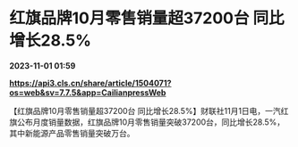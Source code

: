 # 红旗品牌10月零售销量超37200台 同比增长28.5%

**2023-11-01 01:59**

**https://api3.cls.cn/share/article/1504071?os=web&sv=7.7.5&app=CailianpressWeb**

【红旗品牌10月零售销量超37200台 同比增长28.5%】财联社11月1日电，一汽红旗公布月度销量数据，红旗品牌10月零售销量突破37200台，同比增长28.5%，其中新能源产品零售销量突破万台。